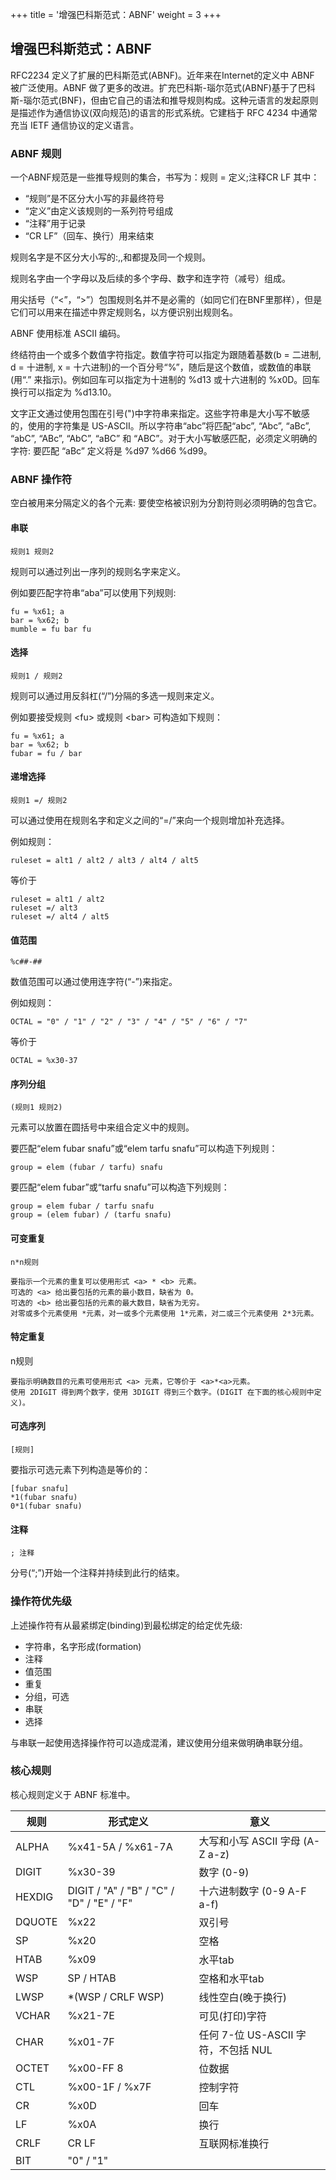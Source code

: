 +++
title = '增强巴科斯范式：ABNF'
weight = 3
+++

## 增强巴科斯范式：ABNF

RFC2234 定义了扩展的巴科斯范式(ABNF)。近年来在Internet的定义中 ABNF 被广泛使用。ABNF 做了更多的改进。扩充巴科斯-瑙尔范式(ABNF)基于了巴科斯-瑙尔范式(BNF)，但由它自己的语法和推导规则构成。这种元语言的发起原则是描述作为通信协议(双向规范)的语言的形式系统。它建档于 RFC 4234 中通常充当 IETF 通信协议的定义语言。

### ABNF 规则

一个ABNF规范是一些推导规则的集合，书写为：规则 = 定义;注释CR LF
其中：
* “规则”是不区分大小写的非最终符号
* “定义”由定义该规则的一系列符号组成
* “注释”用于记录
* “CR LF”（回车、换行）用来结束

规则名字是不区分大小写的:<rulename>,<Rulename>,<RULENAME>和<rUlENamE>都提及同一个规则。

规则名字由一个字母以及后续的多个字母、数字和连字符（减号）组成。

用尖括号（“<”，“>”）包围规则名并不是必需的（如同它们在BNF里那样），但是它们可以用来在描述中界定规则名，以方便识别出规则名。

ABNF 使用标准 ASCII 编码。

终结符由一个或多个数值字符指定。数值字符可以指定为跟随着基数(b = 二进制, d = 十进制, x = 十六进制)的一个百分号“%”，随后是这个数值，或数值的串联(用“.” 来指示)。例如回车可以指定为十进制的 %d13 或十六进制的 %x0D。回车换行可以指定为 %d13.10。

文字正文通过使用包围在引号(")中字符串来指定。这些字符串是大小写不敏感的，使用的字符集是 US-ASCII。所以字符串“abc”将匹配“abc”, “Abc”, “aBc”, “abC”, “ABc”, “AbC”, “aBC” 和 “ABC”。对于大小写敏感匹配，必须定义明确的字符: 要匹配 “aBc” 定义将是 %d97 %d66 %d99。

### ABNF 操作符

空白被用来分隔定义的各个元素: 要使空格被识别为分割符则必须明确的包含它。

#### 串联

    规则1 规则2   

规则可以通过列出一序列的规则名字来定义。

例如要匹配字符串“aba”可以使用下列规则:

    fu = %x61; a
    bar = %x62; b
    mumble = fu bar fu

#### 选择

    规则1 / 规则2   

规则可以通过用反斜杠(“/”)分隔的多选一规则来定义。

例如要接受规则 \<fu> 或规则 \<bar> 可构造如下规则：

    fu = %x61; a
    bar = %x62; b
    fubar = fu / bar 

#### 递增选择

    规则1 =/ 规则2   

可以通过使用在规则名字和定义之间的“=/”来向一个规则增加补充选择。

例如规则：
    
    ruleset = alt1 / alt2 / alt3 / alt4 / alt5

等价于

    ruleset = alt1 / alt2
    ruleset =/ alt3
    ruleset =/ alt4 / alt5

#### 值范围

    %c##-##     

数值范围可以通过使用连字符(“-”)来指定。

例如规则：

    OCTAL = "0" / "1" / "2" / "3" / "4" / "5" / "6" / "7"

等价于

    OCTAL = %x30-37

#### 序列分组

    (规则1 规则2)  

元素可以放置在圆括号中来组合定义中的规则。

要匹配“elem fubar snafu”或“elem tarfu snafu”可以构造下列规则：

    group = elem (fubar / tarfu) snafu

要匹配“elem fubar”或“tarfu snafu”可以构造下列规则：

    group = elem fubar / tarfu snafu
    group = (elem fubar) / (tarfu snafu)

#### 可变重复

    n*n规则   

    要指示一个元素的重复可以使用形式 <a> * <b> 元素。
    可选的 <a> 给出要包括的元素的最小数目，缺省为 0。
    可选的 <b> 给出要包括的元素的最大数目，缺省为无穷。
    对零或多个元素使用 *元素，对一或多个元素使用 1*元素，对二或三个元素使用 2*3元素。

#### 特定重复　　

n规则

    要指示明确数目的元素可使用形式 <a> 元素，它等价于 <a>*<a>元素。
    使用 2DIGIT 得到两个数字，使用 3DIGIT 得到三个数字。(DIGIT 在下面的核心规则中定义)。

#### 可选序列

    [规则]  

要指示可选元素下列构造是等价的：

    [fubar snafu]
    *1(fubar snafu)
    0*1(fubar snafu)

#### 注释

    ; 注释      

分号(“;”)开始一个注释并持续到此行的结束。

### 操作符优先级

上述操作符有从最紧绑定(binding)到最松绑定的给定优先级:

* 字符串，名字形成(formation)
* 注释
* 值范围
* 重复
* 分组，可选
* 串联
* 选择

与串联一起使用选择操作符可以造成混淆，建议使用分组来做明确串联分组。

### 核心规则

核心规则定义于 ABNF 标准中。

|规则|	形式定义|	意义|
|---|---|---|
|ALPHA|	%x41-5A / %x61-7A	|大写和小写 ASCII 字母 (A-Z a-z)|
|DIGIT|	%x30-39|	数字 (0-9)|
|HEXDIG|	DIGIT / "A" / "B" / "C" / "D" / "E" / "F"|	十六进制数字 (0-9 A-F a-f)|
|DQUOTE|	%x22	|双引号|
|SP|	%x20|	空格|
|HTAB|	%x09	|水平tab|
|WSP|	SP / HTAB|	空格和水平tab|
|LWSP|	*(WSP / CRLF WSP)|	线性空白(晚于换行)|
|VCHAR|	%x21-7E	|可见(打印)字符|
|CHAR|	%x01-7F	|任何 7-位 US-ASCII 字符，不包括 NUL|
|OCTET|	%x00-FF	8 |位数据|
|CTL|	%x00-1F / %x7F|	控制字符|
|CR|	%x0D|	回车|
|LF|	%x0A|	换行|
|CRLF|	CR LF|	互联网标准换行|
|BIT|	"0" / "1"|	 |